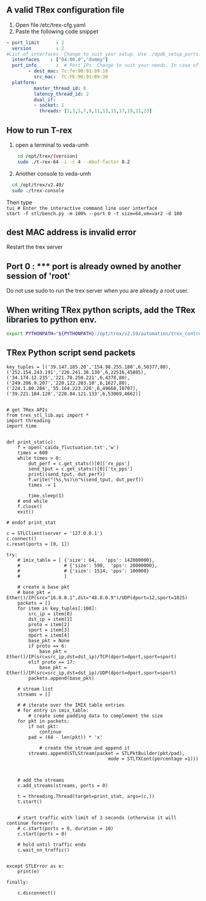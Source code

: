 ## A valid TRex configuration file
1. Open file /etc/trex-cfg.yaml
2. Paste the following code snippet
```yaml
- port_limit      : 2
  version         : 2
#List of interfaces. Change to suit your setup. Use ./dpdk_setup_ports.py -s to see available options
  interfaces    : ["04:00.0","dummy"]
  port_info       :  # Port IPs. Change to suit your needs. In case of loopback, you can leave as is.
        - dest_mac: 7c:fe:90:91:b9:10
          src_mac:  7C:FE:90:91:B9:30
  platform:
          master_thread_id: 0
          latency_thread_id: 2
          dual_if:
          - socket: 1
            threads: [1,3,5,7,9,11,13,15,17,19,21,23]
```

## How to run T-rex
1. open a terminal to veda-umh  
```bash
    cd /opt/trex/(version)  
    sudo ./t-rex-64 -i -c 4 --mbuf-factor 0.2
```

2. Another console to veda-umh  
```bash
  cd /opt/trex/v2.49/  
  sudo ./trex-console
```
  
   Then type  
   `tui # Enter the interactive command line user interface`  
   `start -f stl/bench.py -m 100% --port 0 -t size=64,vm=var2 -d 100`

## dest MAC address is invalid error
Restart the trex server


## Port 0 : *** port is already owned by another session of 'root'
Do not use sudo to run the trex server when you are already a root user.


## When writing TRex python scripts, add the TRex libraries to python env.

```bash
export PYTHONPATH="${PYTHONPATH}:/opt/trex/v2.59/automation/trex_control_plane/interactive"
```
## TRex Python script send packets
```python3
key_tuples = [('39.147.185.20','154.98.255.180',6,50377,80),('252.154.243.191','226.241.38.130',6,22516,45885),('34.174.12.235','221.78.250.221',6,4378,80),('249.206.9.207','220.122.203.10',6,1627,80),('224.1.80.204','55.164.223.226',6,49668,10707),('39.221.184.120','220.84.121.133',6,53069,4662)]


# get TRex APIs
from trex_stl_lib.api import *
import threading
import time


def print_stat(c):
    f = open('caida_fluctuation.txt','w')
    times = 600
    while times > 0:
        dut_perf = c.get_stats()[0]['rx_pps']
        send_tput = c.get_stats()[0]['tx_pps']
        print((send_tput, dut_perf))
        f.write("(%s,%s)\n"%(send_tput, dut_perf))
        times -= 1

        time.sleep(1)
    # end while
    f.close()
    exit()

# endof print_stat

c = STLClient(server = '127.0.0.1')
c.connect()
c.reset(ports = [0, 1])

try:
    # imix_table = [ {'size': 64,   'pps': 142000000},
    #                # {'size': 590,  'pps': 20000000},
    #                # {'size': 1514, 'pps': 100000} 
    #                ]

    # create a base pkt
    # base_pkt = Ether()/IP(src="16.0.0.1",dst="48.0.0.9")/UDP(dport=12,sport=1025)
    packets = []
    for item in key_tuples[:100]:
        src_ip = item[0]
        dst_ip = item[1]
        proto = item[2]
        sport = item[3]
        dport = item[4]
        base_pkt = None
        if proto == 6:
            base_pkt = Ether()/IP(src=src_ip,dst=dst_ip)/TCP(dport=dport,sport=sport)
        elif proto == 17:
            base_pkt = Ether()/IP(src=src_ip,dst=dst_ip)/UDP(dport=dport,sport=sport)
        packets.append(base_pkt)

    # stream list
    streams = []

    # # iterate over the IMIX table entries
    # for entry in imix_table:
        # create some padding data to complement the size
    for pkt in packets:
        if not pkt:
            continue
        pad = (64 - len(pkt)) * 'x'

            # create the stream and append it
        streams.append(STLStream(packet = STLPktBuilder(pkt/pad),
                                     mode = STLTXCont(percentage =1)))

    

    # add the streams
    c.add_streams(streams, ports = 0)

    t = threading.Thread(target=print_stat, args=(c,))
    t.start()


    # start traffic with limit of 3 seconds (otherwise it will continue forever)
    # c.start(ports = 0, duration = 10)
    c.start(ports = 0)

    # hold until traffic ends
    c.wait_on_traffic()


except STLError as e:
    print(e)

finally:

    c.disconnect()

```
